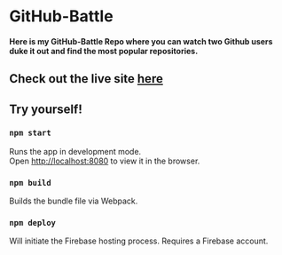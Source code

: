 # GitHub-Battle



#### Here is my GitHub-Battle Repo where you can watch two Github users duke it out and find the most popular repositories. 

## Check out the live site [here](https://ykhade.github.io/GitHub-Battle/)

## Try yourself!

### `npm start`

Runs the app in development mode.<br>
Open [http://localhost:8080](http://localhost:8080) to view it in the browser.

### `npm build`

Builds the bundle file via Webpack.

### `npm deploy`

Will initiate the Firebase hosting process. Requires a Firebase account.
